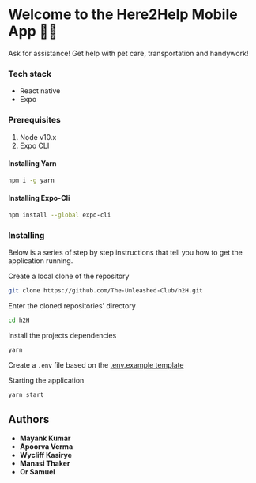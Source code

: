 # Welcome to the Here2Help Mobile App 🚀🔥
Ask for assistance! Get help with pet care, transportation and handywork!

### Tech stack

- React native
- Expo

### Prerequisites

1. Node v10.x
2. Expo CLI

#### Installing Yarn

```bash
npm i -g yarn
```

#### Installing Expo-Cli

```bash
npm install --global expo-cli
```

### Installing

Below is a series of step by step instructions that tell you how to get the application running.

Create a local clone of the repository

```bash
git clone https://github.com/The-Unleashed-Club/h2H.git
```

Enter the cloned repositories' directory

```bash
cd h2H
```

Install the projects dependencies

```bash
yarn
```

Create a `.env` file based on the [.env.example template](.env.example)

Starting the application

```bash
yarn start
```

## Authors

- **Mayank Kumar** 
- **Apoorva Verma** 
- **Wycliff Kasirye** 
- **Manasi Thaker** 
- **Or Samuel** 
